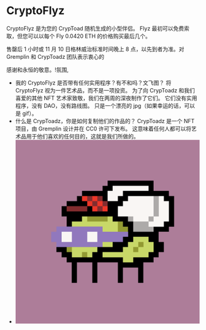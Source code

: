 # CryptoFlyz

CryptoFlyz 是为您的 CrypToad 随机生成的小型伴侣。
Flyz 最初可以免费索取，但您可以以每个 Fly 0.0420 ETH 的价格购买最后几个。

售罄后 1 小时或 11 月 10 日格林威治标准时间晚上 8 点，以先到者为准。对Gremplin 和 CrypToadz 团队表示衷心的

感谢和永恒的敬意。!氛围,
- 我的 CryptoFlyz 是否带有任何实用程序？有不和吗？文飞图？
将 CryptoFlyz 视为一件艺术品，而不是一项投资。
为了向 CrypToadz 和我们喜爱的其他 NFT 艺术家致敬，我们在两周的深夜制作了它们。
它们没有实用程序，没有 DAO，没有路线图。
只是一个漂亮的 jpg（如果幸运的话，可以是 gif）。
- 什么是 CrypToadz，你是如何复制他们的作品的？
CrypToadz 是一个 NFT 项目，由 Gremplin 设计并在 CC0 许可下发布。
这意味着任何人都可以将艺术品用于他们喜欢的任何目的，这就是我们所做的。
- ![NFT](unnamed.png)
